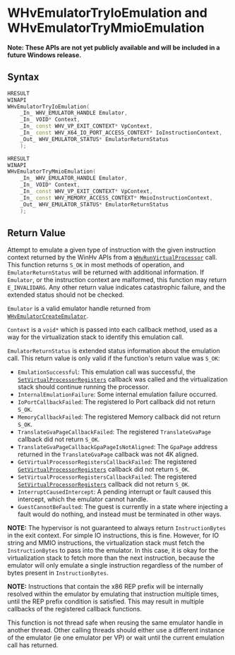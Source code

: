 # WHvEmulatorTryIoEmulation and WHvEmulatorTryMmioEmulation
**Note: These APIs are not yet publicly available and will be included in a future Windows release.**

## Syntax

```C++
HRESULT
WINAPI
WHvEmulatorTryIoEmulation(
    _In_ WHV_EMULATOR_HANDLE Emulator,
    _In_ VOID* Context,
    _In_ const WHV_VP_EXIT_CONTEXT* VpContext,
    _In_ const WHV_X64_IO_PORT_ACCESS_CONTEXT* IoInstructionContext,
    _Out_ WHV_EMULATOR_STATUS* EmulatorReturnStatus
    );

HRESULT
WINAPI
WHvEmulatorTryMmioEmulation(
    _In_ WHV_EMULATOR_HANDLE Emulator,
    _In_ VOID* Context,
    _In_ const WHV_VP_EXIT_CONTEXT* VpContext,
    _In_ const WHV_MEMORY_ACCESS_CONTEXT* MmioInstructionContext,
    _Out_ WHV_EMULATOR_STATUS* EmulatorReturnStatus
    );
```

## Return Value
Attempt to emulate a given type of instruction with the given instruction context
returned by the WinHv APIs from a [`WHvRunVirtualProcessor`](/virtualization/api/hypervisor-platform/funcs/WHvRunVirtualProcessor.md) call. This function returns
`S_OK` in most methods of operation, and `EmulatorReturnStatus` will be returned with
additional information. If `Emulator`, or the instruction context are malformed, this
function may return `E_INVALIDARG`. Any other return value indicates catastrophic failure, and the extended status should not be checked.

`Emulator` is a valid emulator handle returned from [`WHvEmulatorCreateEmulator`](WHvEmulatorCreateEmulator.md).

`Context` is a `void*` which is passed into each callback method, used as a way
for the virtualization stack to identify this emulation call.

`EmulatorReturnStatus` is extended status information about the emulation call. This return value
is only valid if the function's return value was `S_OK`:
* `EmulationSuccessful`: This emulation call was successful, the [`SetVirtualProcessorRegisters`](/virtualization/api/hypervisor-platform/funcs/WHvSetVirtualProcessorRegisters.md) callback was called and the virtualization stack should continue running the processor.
* `InternalEmulationFailure`: Some internal emulation failure occurred.
* `IoPortCallbackFailed`: The registered Io Port callback did not return `S_OK`.
* `MemoryCallbackFailed`: The registered Memory callback did not return `S_OK`.
* `TranslateGvaPageCallbackFailed`: The registered `TranslateGvaPage` callback did not return `S_OK`.
* `TranslateGvaPageCallbackGpaPageIsNotAligned`: The `GpaPage` address returned in the `TranslateGvaPage`
callback was not 4K aligned.
* `GetVirtualProcessorRegistersCallbackFailed`: The registered [`GetVirtualProcessorRegisters`](/virtualization/api/hypervisor-platform/funcs/WhvGetVirtualProcessorRegisters.md) callback did not return `S_OK`.
* `SetVirtualProcessorRegistersCallbackFailed`: The registered [`SetVirtualProcessorRegisters`](/virtualization/api/hypervisor-platform/funcs/WHvSetVirtualProcessorRegisters.md) callback did not return `S_OK`.
* `InterruptCausedIntercept`: A pending interrupt or fault caused this intercept, which the emulator cannot handle.
* `GuestCannotBeFaulted`: The guest is currently in a state where injecting a fault would do nothing, and instead must be terminated in other ways.

**NOTE:** The hypervisor is not guaranteed to always return `InstructionBytes` in the exit context.
For simple IO instructions, this is fine. However, for IO string and MMIO instructions, the virtualization stack must fetch the `InstructionBytes` to pass into the emulator. In this case, it is okay for the virtualization stack to fetch more than the next instruction, because the emulator will only emulate a single instruction regardless of the number of bytes present in `InstructionBytes`.

**NOTE:** Instructions that contain the x86 REP prefix will be internally resolved within the emulator by emulating that instruction multiple times, until the REP prefix condition is satisfied.
This may result in multiple callbacks of the registered callback functions.

This function is not thread safe when reusing the same emulator handle in another thread. Other calling threads should either use a different instance of the emulator (ie one emulator per VP) or wait until the current emulation call has returned.